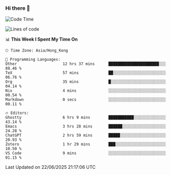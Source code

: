 ### Hi there 👋

<!--
**nicehiro/nicehiro** is a ✨ _special_ ✨ repository because its `README.md` (this file) appears on your GitHub profile.

Here are some ideas to get you started:

- 🔭 I’m currently working on ...
- 🌱 I’m currently learning ...
- 👯 I’m looking to collaborate on ...
- 🤔 I’m looking for help with ...
- 💬 Ask me about ...
- 📫 How to reach me: ...
- 😄 Pronouns: ...
- ⚡ Fun fact: ...
-->

<!--START_SECTION:waka-->
![Code Time](http://img.shields.io/badge/Code%20Time-744%20hrs%2042%20mins-blue)

![Lines of code](https://img.shields.io/badge/From%20Hello%20World%20I%27ve%20Written-1.7%20million%20lines%20of%20code-blue)

📊 **This Week I Spent My Time On** 

```text
🕑︎ Time Zone: Asia/Hong_Kong

💬 Programming Languages: 
Other                    12 hrs 37 mins      ██████████████████████░░░   88.46 % 
TeX                      57 mins             ██░░░░░░░░░░░░░░░░░░░░░░░   06.76 % 
Org                      35 mins             █░░░░░░░░░░░░░░░░░░░░░░░░   04.14 % 
Nix                      4 mins              ░░░░░░░░░░░░░░░░░░░░░░░░░   00.54 % 
Markdown                 0 secs              ░░░░░░░░░░░░░░░░░░░░░░░░░   00.11 % 

🔥 Editors: 
Ghostty                  6 hrs 9 mins        ███████████░░░░░░░░░░░░░░   43.14 % 
Emacs                    3 hrs 28 mins       ██████░░░░░░░░░░░░░░░░░░░   24.28 % 
ChatGPT                  2 hrs 59 mins       █████░░░░░░░░░░░░░░░░░░░░   20.93 % 
Zotero                   1 hr 29 mins        ███░░░░░░░░░░░░░░░░░░░░░░   10.50 % 
VS Code                  9 mins              ░░░░░░░░░░░░░░░░░░░░░░░░░   01.15 % 
```


 Last Updated on 22/06/2025 21:17:06 UTC
<!--END_SECTION:waka-->
